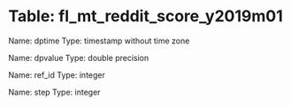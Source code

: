 Table: fl_mt_reddit_score_y2019m01
==================================

Name: dptime
Type: timestamp without time zone

Name: dpvalue
Type: double precision

Name: ref_id
Type: integer

Name: step
Type: integer

